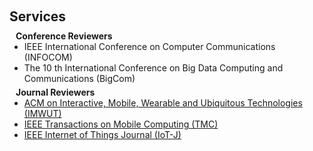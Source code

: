 <h1 id="services"></h1>

<h2 style="margin: 60px 0px 10px;">Services</h2>

<h4 style="margin:0 10px 0;">Conference Reviewers</h4>

<ul style="margin:0 0 5px;">
  <li>IEEE International Conference on Computer Communications (INFOCOM)</li>
  <li>The 10 th International Conference on Big Data Computing and Communications (BigCom)</li>
</ul>

<h4 style="margin:0 10px 0;">Journal Reviewers</h4>

<ul style="margin:0 0 20px;">
  <li><a href="https://dl.acm.org/journal/imwut"><autocolor> ACM on Interactive, Mobile, Wearable and Ubiquitous Technologies (IMWUT)</autocolor></a></li>
  <li><a href="https://ieeexplore.ieee.org/xpl/RecentIssue.jsp?punumber=7755"><autocolor>IEEE Transactions on Mobile Computing (TMC)</autocolor></a></li>
  <li><a href="https://ieee-iotj.org/"><autocolor>IEEE Internet of Things Journal (IoT-J)</autocolor></a></li>
</ul>

